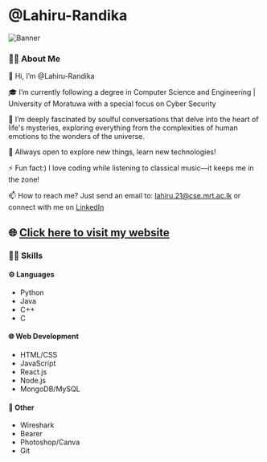 # @Lahiru-Randika

![Banner](https://media.licdn.com/dms/image/v2/D4E16AQE3t9PJJ1ehsg/profile-displaybackgroundimage-shrink_350_1400/profile-displaybackgroundimage-shrink_350_1400/0/1721078473155?e=1729728000&v=beta&t=c4W81x8T9V6xvheo4ep8TeSpjHSVQa9bk9eylOyGBbo)


### 👨‍🚀 About Me
👋 Hi, I’m @Lahiru-Randika

🎓 I’m currently following a degree in Computer Science and Engineering | University of Moratuwa with a special focus on Cyber Security

👀 I’m deeply fascinated by soulful conversations that delve into the heart of life's mysteries, exploring everything from the complexities of human emotions to the wonders of the universe.

🚀 Allways open to explore new things, learn new technologies!

⚡ Fun fact:) I love coding while listening to classical music—it keeps me in the zone!

📫 How to reach me? Just send an email to: lahiru.21@cse.mrt.ac.lk or connect with me on <a href="https://www.linkedin.com/in/lahiru-randika-m/" target="_blank">LinkedIn</a>

## 🌐 [Click here to visit my website](https://lahiru-randika.github.io/lahirurandika.github.io/)

### 🧑‍💻 Skills
#### ⚙️ Languages
- Python
- Java
- C++
- C

#### 🌐 Web Development
- HTML/CSS
- JavaScript
- React.js
- Node.js
- MongoDB/MySQL

#### 👨 Other
- Wireshark
- Bearer
- Photoshop/Canva
- Git

